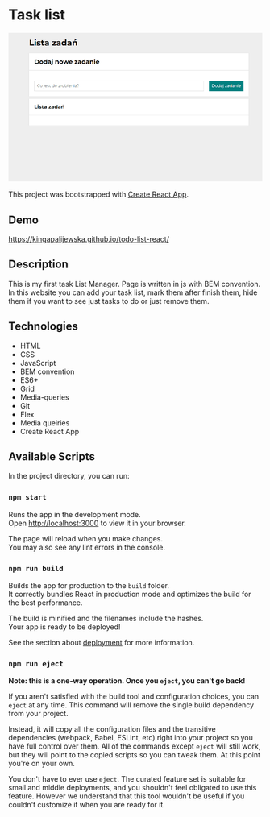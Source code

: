 # Task list
![List to do](public/Animation2.gif)

This project was bootstrapped with [Create React App](https://github.com/facebook/create-react-app).

## Demo
https://kingapalijewska.github.io/todo-list-react/

## Description
This is my first task List Manager. Page is written  in js with BEM convention. In this website you can add your task list, mark them after finish them, hide them if you want to see just tasks to do or just remove them.

## Technologies
- HTML
- CSS 
- JavaScript
- BEM convention
- ES6+
- Grid
- Media-queries
- Git
- Flex
- Media queiries
- Create React App

## Available Scripts

In the project directory, you can run:

### `npm start`

Runs the app in the development mode.\
Open [http://localhost:3000](http://localhost:3000) to view it in your browser.

The page will reload when you make changes.\
You may also see any lint errors in the console.

### `npm run build`

Builds the app for production to the `build` folder.\
It correctly bundles React in production mode and optimizes the build for the best performance.

The build is minified and the filenames include the hashes.\
Your app is ready to be deployed!

See the section about [deployment](https://facebook.github.io/create-react-app/docs/deployment) for more information.

### `npm run eject`

**Note: this is a one-way operation. Once you `eject`, you can't go back!**

If you aren't satisfied with the build tool and configuration choices, you can `eject` at any time. This command will remove the single build dependency from your project.

Instead, it will copy all the configuration files and the transitive dependencies (webpack, Babel, ESLint, etc) right into your project so you have full control over them. All of the commands except `eject` will still work, but they will point to the copied scripts so you can tweak them. At this point you're on your own.

You don't have to ever use `eject`. The curated feature set is suitable for small and middle deployments, and you shouldn't feel obligated to use this feature. However we understand that this tool wouldn't be useful if you couldn't customize it when you are ready for it.

